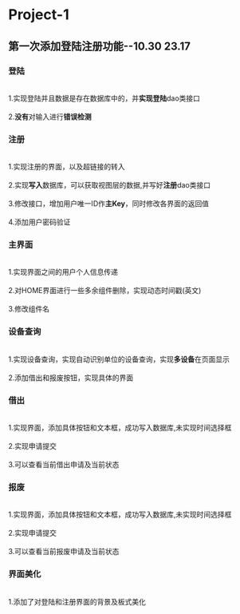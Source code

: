 # Project-1

## 第一次添加登陆注册功能--10.30 23.17
### 登陆
  <br>1.实现登陆并且数据是存在数据库中的，并**实现登陆**dao类接口 </br>
  <br>2.**没有**对输入进行**错误检测**</br>
### 注册
  <br>1.实现注册的界面，以及超链接的转入</br>
  <br>2.实现**写入**数据库，可以获取视图层的数据,并写好**注册**dao类接口</br>
  <br>3.修改接口，增加用户唯一ID作**主Key**，同时修改各界面的返回值</br>
  <br>4.添加用户密码验证</br>
### 主界面
  <br>1.实现界面之间的用户个人信息传递</br>
  <br>2.对HOME界面进行一些多余组件删除，实现动态时间戳(英文)</br>
  <br>3.修改组件名</br>
###  设备查询
  <br>1.实现设备查询，实现自动识别单位的设备查询，实现**多设备**在页面显示</br>
  <br>2.添加借出和报废按钮，实现具体的界面</br>
###  借出
  <br>1.实现界面，添加具体按钮和文本框，成功写入数据库,未实现时间选择框</br>
  <br>2.实现申请提交</br>
  <br>3.可以查看当前借出申请及当前状态</br>
###  报废
  <br>1.实现界面，添加具体按钮和文本框，成功写入数据库,未实现时间选择框</br>
  <br>2.实现申请提交</br>
  <br>3.可以查看当前报废申请及当前状态</br>
###  界面美化
  <br>1.添加了对登陆和注册界面的背景及板式美化</br>